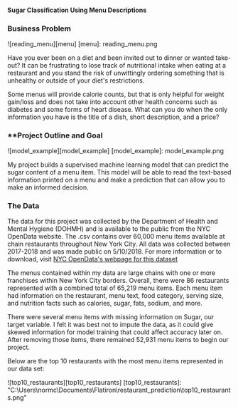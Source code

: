 #### **Sugar Classification Using Menu Descriptions**

### **Business Problem**

![reading_menu][menu]
[menu]: reading_menu.png

Have you ever been on a diet and been invited out to dinner or wanted take-out?  It can be frustrating to lose track of nutritional intake when eating at a restaurant and you stand the risk of unwittingly ordering something that is unhealthy or outside of your diet's restrictions.

Some menus will provide calorie counts, but that is only helpful for weight gain/loss and does not take into account other health concerns such as diabetes and some forms of heart disease.  What can you do when the only information you have is the title of a dish, short description, and a price?

### **Project Outline and Goal

![model_example][model_example]
[model_example]: model_example.png

My project builds a supervised machine learning model that can predict the sugar content of a menu item.  This model will be able to read the text-based information printed on a menu and make a prediction that can allow you to make an informed decision.

### The Data

The data for this project was collected by the Department of Health and Mental Hygiene (DOHMH) and is available to the public from the NYC OpenData website.  The .csv contains over 60,000 menu items available at chain restaurants throughout New York City.  All data was collected between 2017-2018 and was made public on 5/10/2018.  For more information or to download, visit [NYC OpenData's webpage for this dataset](https://data.cityofnewyork.us/Health/DOHMH-MenuStat-Historical-/qgc5-ecnb/about_data)

The menus contained within my data are large chains with one or more franchises within New York City borders.  Overall, there were 86 restaurants represented with a combined total of 65,219 menu items.  Each menu item had information on the restaurant, menu text, food category, serving size, and nutrition facts such as calories, sugar, fats, sodium, and more.

There were several menu items with missing information on Sugar, our target variable.  I felt it was best not to impute the data, as it could give skewed information for model training that could affect accuracy later on.  After removing those items, there remained 52,931 menu items to begin our project.

Below are the top 10 restaurants with the most menu items represented in our data set:

![top10_restaurants][top10_restaurants]
[top10_restaurants]: "C:\Users\normc\Documents\Flatiron\restaurant_prediction\top10_restaurants.png"